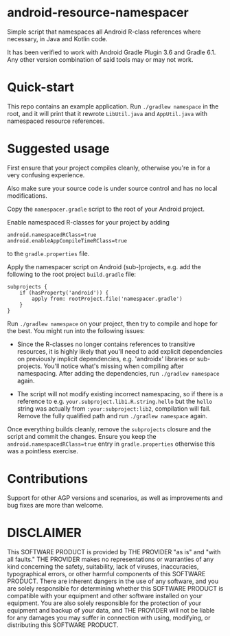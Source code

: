 # android-resource-namespacer

Simple script that namespaces all Android R-class references where necessary, in Java and Kotlin code.

It has been verified to work with Android Gradle Plugin 3.6 and Gradle 6.1. Any other version combination of said tools may or may not work.

# Quick-start

This repo contains an example application. Run `./gradlew namespace` in the root, and it will print
that it rewrote `LibUtil.java` and `AppUtil.java` with namespaced resource references.

# Suggested usage

First ensure that your project compiles cleanly, otherwise you're in for a very confusing experience.

Also make sure your source code is under source control and has no local modifications.

Copy the `namespacer.gradle` script to the root of your Android project.

Enable namespaced R-classes for your project by adding

```
android.namespacedRClass=true
android.enableAppCompileTimeRClass=true
```

to the `gradle.properties` file.

Apply the namespacer script on Android (sub-)projects, e.g. add the following to the root project `build.gradle` file:

```
subprojects {
    if (hasProperty('android')) {
        apply from: rootProject.file('namespacer.gradle')
    }
}
```

Run `./gradlew namespace` on your project, then try to compile and hope for the best. You might run into the following issues:

* Since the R-classes no longer contains references to transitive resources, it is highly likely
that you'll need to add explicit dependencies on previously implicit dependencies, e.g. 'androidx' libraries
or sub-projects. You'll notice what's missing when compiling after namespacing. After adding the dependencies, run `./gradlew namespace` again.

* The script will not modify existing incorrect namespacing, so if there is a reference to e.g. `your.subproject.lib1.R.string.hello` but
the `hello` string was actually from `:your:subproject:lib2`, compilation will fail. Remove the fully qualified path and run `./gradlew namespace` again.

Once everything builds cleanly, remove the `subprojects` closure and the script and commit the changes. Ensure you keep the `android.namespacedRClass=true` entry in `gradle.properties`
otherwise this was a pointless exercise.

# Contributions

Support for other AGP versions and scenarios, as well as improvements and bug fixes are more than welcome.

# DISCLAIMER

This SOFTWARE PRODUCT is provided by THE PROVIDER "as is" and "with all faults." THE PROVIDER makes no representations or warranties of any kind concerning the safety, suitability, lack of viruses, inaccuracies, typographical errors, or other harmful components of this SOFTWARE PRODUCT. There are inherent dangers in the use of any software, and you are solely responsible for determining whether this SOFTWARE PRODUCT is compatible with your equipment and other software installed on your equipment. You are also solely responsible for the protection of your equipment and backup of your data, and THE PROVIDER will not be liable for any damages you may suffer in connection with using, modifying, or distributing this SOFTWARE PRODUCT.

